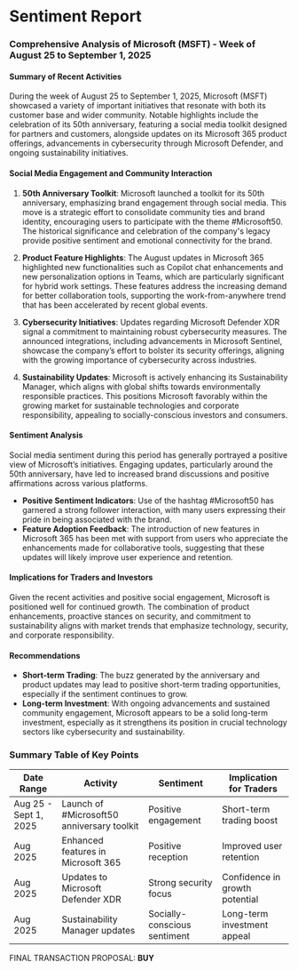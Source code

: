 # Sentiment Report

### Comprehensive Analysis of Microsoft (MSFT) - Week of August 25 to September 1, 2025

#### Summary of Recent Activities
During the week of August 25 to September 1, 2025, Microsoft (MSFT) showcased a variety of important initiatives that resonate with both its customer base and wider community. Notable highlights include the celebration of its 50th anniversary, featuring a social media toolkit designed for partners and customers, alongside updates on its Microsoft 365 product offerings, advancements in cybersecurity through Microsoft Defender, and ongoing sustainability initiatives.

#### Social Media Engagement and Community Interaction
1. **50th Anniversary Toolkit**: Microsoft launched a toolkit for its 50th anniversary, emphasizing brand engagement through social media. This move is a strategic effort to consolidate community ties and brand identity, encouraging users to participate with the theme #Microsoft50. The historical significance and celebration of the company's legacy provide positive sentiment and emotional connectivity for the brand.

2. **Product Feature Highlights**: The August updates in Microsoft 365 highlighted new functionalities such as Copilot chat enhancements and new personalization options in Teams, which are particularly significant for hybrid work settings. These features address the increasing demand for better collaboration tools, supporting the work-from-anywhere trend that has been accelerated by recent global events.

3. **Cybersecurity Initiatives**: Updates regarding Microsoft Defender XDR signal a commitment to maintaining robust cybersecurity measures. The announced integrations, including advancements in Microsoft Sentinel, showcase the company’s effort to bolster its security offerings, aligning with the growing importance of cybersecurity across industries.

4. **Sustainability Updates**: Microsoft is actively enhancing its Sustainability Manager, which aligns with global shifts towards environmentally responsible practices. This positions Microsoft favorably within the growing market for sustainable technologies and corporate responsibility, appealing to socially-conscious investors and consumers.

#### Sentiment Analysis
Social media sentiment during this period has generally portrayed a positive view of Microsoft’s initiatives. Engaging updates, particularly around the 50th anniversary, have led to increased brand discussions and positive affirmations across various platforms.

- **Positive Sentiment Indicators**: Use of the hashtag #Microsoft50 has garnered a strong follower interaction, with many users expressing their pride in being associated with the brand.
- **Feature Adoption Feedback**: The introduction of new features in Microsoft 365 has been met with support from users who appreciate the enhancements made for collaborative tools, suggesting that these updates will likely improve user experience and retention.

#### Implications for Traders and Investors
Given the recent activities and positive social engagement, Microsoft is positioned well for continued growth. The combination of product enhancements, proactive stances on security, and commitment to sustainability aligns with market trends that emphasize technology, security, and corporate responsibility.

#### Recommendations
- **Short-term Trading**: The buzz generated by the anniversary and product updates may lead to positive short-term trading opportunities, especially if the sentiment continues to grow.
- **Long-term Investment**: With ongoing advancements and sustained community engagement, Microsoft appears to be a solid long-term investment, especially as it strengthens its position in crucial technology sectors like cybersecurity and sustainability.

### Summary Table of Key Points

| Date Range           | Activity                                        | Sentiment            | Implication for Traders     |
|---------------------|-------------------------------------------------|---------------------|-----------------------------|
| Aug 25 - Sept 1, 2025 | Launch of #Microsoft50 anniversary toolkit      | Positive engagement   | Short-term trading boost    |
| Aug 2025             | Enhanced features in Microsoft 365              | Positive reception   | Improved user retention     |
| Aug 2025             | Updates to Microsoft Defender XDR               | Strong security focus | Confidence in growth potential |
| Aug 2025             | Sustainability Manager updates                   | Socially-conscious sentiment | Long-term investment appeal  |

FINAL TRANSACTION PROPOSAL: **BUY**
